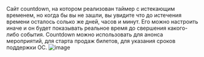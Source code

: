 Сайт countdown, на котором реализован таймер с истекающим временем, но когда бы вы не зашли, вы увидите что до истечения времени осталось солько же дней, часов и минут. 
Его можно настроить иначе и он будет показывать реальное время до свершения какого-либо события.
Сountdown можно использовать для анонса мероприятий, для старта продаж билетов, для указания сроков поддержки ОС.
![image](https://github.com/sermanber/countdown/assets/154537447/a5129baf-05fe-4308-894e-9afedfda68ae)
